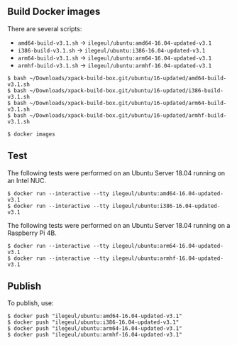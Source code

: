 
## Build Docker images

There are several scripts:

- `amd64-build-v3.1.sh` -> `ilegeul/ubuntu:amd64-16.04-updated-v3.1`
- `i386-build-v3.1.sh` -> `ilegeul/ubuntu:i386-16.04-updated-v3.1`
- `arm64-build-v3.1.sh` -> `ilegeul/ubuntu:arm64-16.04-updated-v3.1`
- `armhf-build-v3.1.sh` -> `ilegeul/ubuntu:armhf-16.04-updated-v3.1`

```console
$ bash ~/Downloads/xpack-build-box.git/ubuntu/16-updated/amd64-build-v3.1.sh
$ bash ~/Downloads/xpack-build-box.git/ubuntu/16-updated/i386-build-v3.1.sh
$ bash ~/Downloads/xpack-build-box.git/ubuntu/16-updated/arm64-build-v3.1.sh
$ bash ~/Downloads/xpack-build-box.git/ubuntu/16-updated/armhf-build-v3.1.sh

$ docker images
```

## Test

The following tests were performed on an Ubuntu Server
18.04 running on an Intel NUC.

```console
$ docker run --interactive --tty ilegeul/ubuntu:amd64-16.04-updated-v3.1
$ docker run --interactive --tty ilegeul/ubuntu:i386-16.04-updated-v3.1
```

The following tests were performed on an Ubuntu Server
18.04 running on a Raspberry Pi 4B.

```console
$ docker run --interactive --tty ilegeul/ubuntu:arm64-16.04-updated-v3.1
$ docker run --interactive --tty ilegeul/ubuntu:armhf-16.04-updated-v3.1
```

## Publish

To publish, use:

```console
$ docker push "ilegeul/ubuntu:amd64-16.04-updated-v3.1"
$ docker push "ilegeul/ubuntu:i386-16.04-updated-v3.1"
$ docker push "ilegeul/ubuntu:arm64-16.04-updated-v3.1"
$ docker push "ilegeul/ubuntu:armhf-16.04-updated-v3.1"
```
